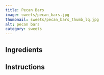 ```yaml
---
title: Pecan Bars
image: sweets/pecan_bars.jpg
thumbnail: sweets/pecan_bars_thumb_lq.jpg
alt: pecan bars
category: sweets
---
```


## Ingredients

## Instructions
